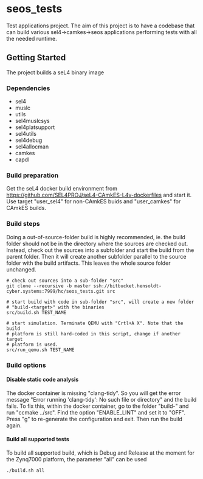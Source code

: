 # seos\_tests

Test applications project.
The aim of this project is to have a codebase that can build various
sel4-\>camkes-\>seos applications performing tests with all the needed
runtime.

## Getting Started

The project builds a seL4 binary image

### Dependencies

* sel4
* muslc
* utils
* sel4muslcsys
* sel4platsupport
* sel4utils
* sel4debug
* sel4allocman
* camkes
* capdl

### Build preparation

Get the seL4 docker build environment from
https://github.com/SEL4PROJ/seL4-CAmkES-L4v-dockerfiles and start it. Use
target "user_sel4" for non-CAmkES buids and "user_camkes" for CAmkES builds.

### Build steps

Doing a out-of-source-folder build is highly recommended, ie. the build folder
should not be in the directory where the sources are checked out. Instead,
check out the sources into a subfolder and start the build from the parent
folder. Then it will create another subfolder parallel to the source folder
with the build artifacts. This leaves the whole source folder unchanged.

    # check out sources into a sub-folder "src"
    git clone --recursive -b master ssh://bitbucket.hensoldt-cyber.systems:7999/hc/seos_tests.git src

    # start build with code in sub-folder "src", will create a new folder
    # "build-<target>" with the binaries
    src/build.sh TEST_NAME

    # start simulation. Terminate QEMU with "Crtl+A X". Note that the build
    # platform is still hard-coded in this script, change if another target
    # platform is used.
    src/run_qemu.sh TEST_NAME


### Build options

#### Disable static code analysis

The docker container is missing "clang-tidy". So you will get the error message
"Error running 'clang-tidy': No such file or directory" and the build fails. To
fix this, within the docker container, go to the folder "build-<target>" and
run "ccmake ../src". Find the option "ENABLE_LINT" and set it to "OFF". Press
"g" to re-generate the configuration and exit. Then run the build again.

#### Build all supported tests

To build all supported build, which is Debug and Release at the moment for
the Zynq7000 platform, the parameter "all" can be used

    ./build.sh all
